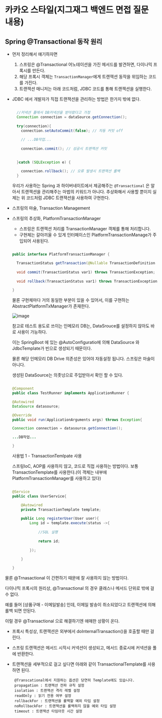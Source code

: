 

# 카카오 스타일(지그재그 백엔드 면접 질문 내용)

  
  ## Spring @Transactional 동작 원리
  
   - 먼저 정리해서 얘기하자면
      1. 스프링은 @Transactional 어노테이션을 가진 메서드를 발견하면, 다이나믹 프록시를 만든다.
      2. 해당 프록시 객체는 `TransactionManager`에게 트랜잭션 동작을 위임하는 코드를 가진다.
      3. 트랜잭션 매니저는 아래 코드처럼, JDBC 코드를 통해 트랜잭션을 실행한다.
     
   - JDBC 에서 개발자가 직접 트랜잭션을 관리하는 방법은 한가지 밖에 없다.
      ~~~java
      
        //커넥션 풀에서 DB커넥션을 받아왔다고 가정
        Connection connection = dataSource.getConnection();
        
        try(connection){
          connection.setAutoCommit(false); // 자동 커밋 off
          
          // ...DB작업...
          
          connection.commit(); // 성공시 트랜잭션 커밋
          
          
        }catch (SQLException e) {
        
          connection.rollback(); // 오류 발생시 트랜잭션 롤백
        }
      
      ~~~
      
      우리가 사용하는 Spring 과 하이버네이트에서 제공해주는 `@Transactional` 은 알아서 트랜잭션을 관리해주는 마법의 키워드가 아니다. 추상화해서 사용할 뿐이지 실제는 위 코드처럼 JDBC 트랜잭션을 사용하여 구현한다.
      
  - 스프링의 마술, Transaction Management
  - 스프링의 추상화, PlatformTransactionManager
    - 스프링은 트랜잭션 처리를 TransactionManager 객체를 통해 처리합니다.
    - 구현체는 갈아끼울 수 있게 인터페이스인 PlatformTransactionManage가 주입되어 사용된다.
    ~~~java
    
    public interface PlatformTransactionManager {
    
      TransactionStatus getTransaction(@Nullable TransactionDefinition var1) throws TransactionException;
      
      void commit(TransactionStatus var1) throws TransactionException;
      
      void rollback(TransactionStatus var1) throws TransactionException;
     
    } 
    ~~~
    
    물론 구현체마다 거의 동일한 부분이 있을 수 있어서, 이를 구현하는 AbstractPlatformTxManager가 존재한다.
    
    ![image](https://user-images.githubusercontent.com/79154652/168084942-e1296bb7-e286-4a88-adce-24231f6c5fff.png)

    
    
    참고로 테스트 용도로 쓰이는 인메모리 DB는, DataSrouce를 설정하지 않아도 바로 사용이 가능하다.
    
    이는 SpringBoot 에 있는 @AutoConfiguratio에 의해 DataSource 와 JdbcTemplate가 빈으로 생성되기 때문이다.
    
    물론 해당 인메모리 DB Drive 의존성은 있어야 자동설정 됩니다. 스프링은 마술이 아니다.
    
    생성된 DataSource는 의좃넝으로 주입받아서 확인 할 수 있다.
    
    ~~~java
    
    @Component
    public class TestRunner implements ApplicationRunner {
    
    @Autowired
    DataSource datasource;
    
    @Override
    public void run(ApplicationArguments args) throws Exception{
    
    Connection connection = datasource.getConnection();
    
    ...DB작업...
    
    }
    
    ~~~
    
    사용법 1 - TransactionTemlpate 사용
    
    스프링IoC, AOP를 사용하지 않고, 코드로 직접 사용하는 방법이다. 보통 TransactionTemplate를 사용한다.(이 객체는 내부에 PlatformTransactionManager를 사용하고 있다)
    
    ~~~java
    
    @Service
    public class UserService{
    
        @Autowired
        private TransactionTemplate template;
        
        public Long registerUser(User user){
            Long id = template.execute(status ->{
            
                //SQL 실행
                
                return id;
            
            });
        
        }
    
    }
    
    ~~~
    
   물론 @Trnasactional 이 간편하기 때문에 잘 사용하지 않는 방법이다.
   
   다이나믹 프록시의 원리상, @Transactional 의 경우 클래스나 메서드 단위로 밖에 걸수 없다.
   
   예를 들어 [상품구매 - 이메일발송] 인데, 이메일 발송이 취소되었다고 트랜잭션에 의해 롤백 되면 안된다.
   
   이럴 경우 @Transactional 으로 해결하기엔 애매한 상황이 온다.
   
   
   - 프록시 특성상, 트랜잭션은 외부에서 doInternalTransaction()을 호출할 때만 걸린다.
   - 스프링 트랜잭션은 메서드 시작시 커넥션이 생성되고, 메서드 종료시에 커넥션을 풀에 반환한다.
   - 트랜잭션을 세부적으로 걸고 싶다면 아래와 같이 TransactionalTemplate를 사용하면 된다.

          @Transcational에서 지원하는 옵션은 당연히 Template에도 있습니다.
          propagation : 트랜잭션 전파 규칙 설정
          isolation : 트랜잭션 격리 레벨 설정
          readOnly : 읽기 전용 여부 설정
          rollbackFor : 트랜잭션을 롤백할 예외 타입 설정
          noRollbackFor : 트랜잭션을 롤백하지 않을 예외 타입 설정
          timeout : 트랜잭션 타임아웃 시간 설정
   
   
   
